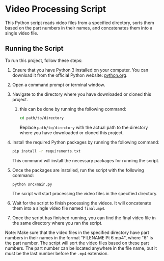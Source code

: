 # Video Processing Script

This Python script reads video files from a specified directory, sorts them based on the part numbers in their names, and concatenates them into a single video file.

## Running the Script

To run this project, follow these steps:

1. Ensure that you have Python 3 installed on your computer. You can download it from the official Python website: [python.org](https://www.python.org/downloads/).

2. Open a command prompt or terminal window.

3. Navigate to the directory where you have downloaded or cloned this project.

   1. this can be done by running the following command:

      ```sh
      cd path/to/directory
      ```

      Replace `path/to/directory` with the actual path to the directory where you have downloaded or cloned this project.

4. Install the required Python packages by running the following command:

   ```sh
   pip install -r requirements.txt
   ```

   This command will install the necessary packages for running the script.

5. Once the packages are installed, run the script with the following command:

   ```sh
   python src/main.py
   ```

   The script will start processing the video files in the specified directory.

6. Wait for the script to finish processing the videos. It will concatenate them into a single video file named `final.mp4`.

7. Once the script has finished running, you can find the final video file in the same directory where you ran the script.

Note: Make sure that the video files in the specified directory have part numbers in their names in the format "FILENAME Pt 6.mp4", where "6" is the part number. The script will sort the video files based on these part numbers. The part number can be located anywhere in the file name, but it must be the last number before the `.mp4` extension.
